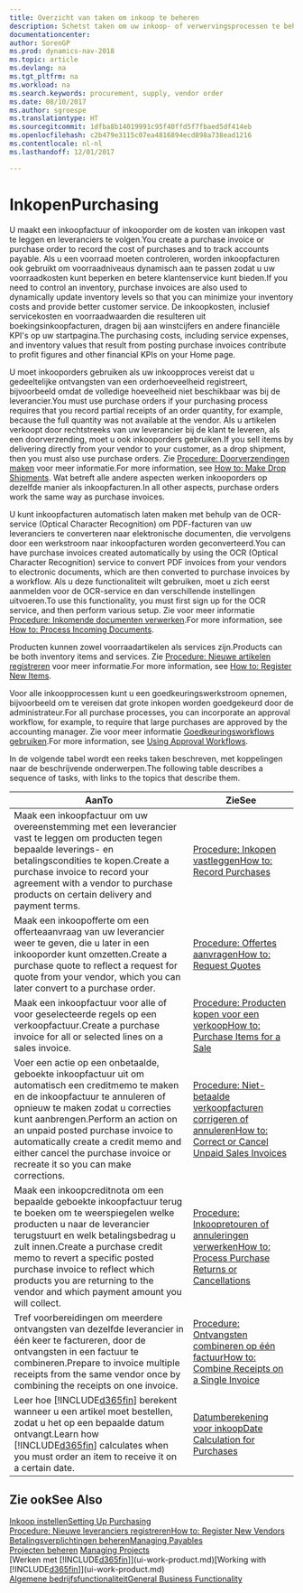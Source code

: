```yaml
---
title: Overzicht van taken om inkoop te beheren
description: Schetst taken om uw inkoop- of verwervingsprocessen te beheren, onder andere hoe inkoopfacturen en inkooporders werken.
documentationcenter: 
author: SorenGP
ms.prod: dynamics-nav-2018
ms.topic: article
ms.devlang: na
ms.tgt_pltfrm: na
ms.workload: na
ms.search.keywords: procurement, supply, vendor order
ms.date: 08/10/2017
ms.author: sgroespe
ms.translationtype: HT
ms.sourcegitcommit: 1dfba8b14019991c95f40ffd5f7fbaed5df414eb
ms.openlocfilehash: c2b479e3115c07ea4816894ecd898a738ead1216
ms.contentlocale: nl-nl
ms.lasthandoff: 12/01/2017

---
```

# <a name="purchasing"></a><span data-ttu-id="cf37d-103">Inkopen</span><span class="sxs-lookup"><span data-stu-id="cf37d-103">Purchasing</span></span>
<span data-ttu-id="cf37d-104">U maakt een inkoopfactuur of inkooporder om de kosten van inkopen vast te leggen en leveranciers te volgen.</span><span class="sxs-lookup"><span data-stu-id="cf37d-104">You create a purchase invoice or purchase order to record the cost of purchases and to track accounts payable.</span></span> <span data-ttu-id="cf37d-105">Als u een voorraad moeten controleren, worden inkoopfacturen ook gebruikt om voorraadniveaus dynamisch aan te passen zodat u uw voorraadkosten kunt beperken en betere klantenservice kunt bieden.</span><span class="sxs-lookup"><span data-stu-id="cf37d-105">If you need to control an inventory, purchase invoices are also used to dynamically update inventory levels so that you can minimize your inventory costs and provide better customer service.</span></span> <span data-ttu-id="cf37d-106">De inkoopkosten, inclusief servicekosten en voorraadwaarden die resulteren uit boekingsinkoopfacturen, dragen bij aan winstcijfers en andere financiële KPI's op uw startpagina.</span><span class="sxs-lookup"><span data-stu-id="cf37d-106">The purchasing costs, including service expenses, and inventory values that result from posting purchase invoices contribute to profit figures and other financial KPIs on your Home page.</span></span>

<span data-ttu-id="cf37d-107">U moet inkooporders gebruiken als uw inkoopproces vereist dat u gedeeltelijke ontvangsten van een orderhoeveelheid registreert, bijvoorbeeld omdat de volledige hoeveelheid niet beschikbaar was bij de leverancier.</span><span class="sxs-lookup"><span data-stu-id="cf37d-107">You must use purchase orders if your purchasing process requires that you record partial receipts of an order quantity, for example, because the full quantity was not available at the vendor.</span></span> <span data-ttu-id="cf37d-108">Als u artikelen verkoopt door rechtstreeks van uw leverancier bij de klant te leveren, als een doorverzending, moet u ook inkooporders gebruiken.</span><span class="sxs-lookup"><span data-stu-id="cf37d-108">If you sell items by delivering directly from your vendor to your customer, as a drop shipment, then you must also use purchase orders.</span></span> <span data-ttu-id="cf37d-109">Zie [Procedure: Doorverzendingen maken](sales-how-drop-shipment.md) voor meer informatie.</span><span class="sxs-lookup"><span data-stu-id="cf37d-109">For more information, see [How to: Make Drop Shipments](sales-how-drop-shipment.md).</span></span> <span data-ttu-id="cf37d-110">Wat betreft alle andere aspecten werken inkooporders op dezelfde manier als inkoopfacturen.</span><span class="sxs-lookup"><span data-stu-id="cf37d-110">In all other aspects, purchase orders work the same way as purchase invoices.</span></span>

<span data-ttu-id="cf37d-111">U kunt inkoopfacturen automatisch laten maken met behulp van de OCR-service (Optical Character Recognition) om PDF-facturen van uw leveranciers te converteren naar elektronische documenten, die vervolgens door een werkstroom naar inkoopfacturen worden geconverteerd.</span><span class="sxs-lookup"><span data-stu-id="cf37d-111">You can have purchase invoices created automatically by using the OCR (Optical Character Recognition) service to convert PDF invoices from your vendors to electronic documents, which are then converted to purchase invoices by a workflow.</span></span> <span data-ttu-id="cf37d-112">Als u deze functionaliteit wilt gebruiken, moet u zich eerst aanmelden voor de OCR-service en dan verschillende instellingen uitvoeren.</span><span class="sxs-lookup"><span data-stu-id="cf37d-112">To use this functionality, you must first sign up for the OCR service, and then perform various setup.</span></span> <span data-ttu-id="cf37d-113">Zie voor meer informatie [Procedure: Inkomende documenten verwerken](across-process-income-documents.md).</span><span class="sxs-lookup"><span data-stu-id="cf37d-113">For more information, see [How to: Process Incoming Documents](across-process-income-documents.md).</span></span>      

<span data-ttu-id="cf37d-114">Producten kunnen zowel voorraadartikelen als services zijn.</span><span class="sxs-lookup"><span data-stu-id="cf37d-114">Products can be both inventory items and services.</span></span> <span data-ttu-id="cf37d-115">Zie [Procedure: Nieuwe artikelen registreren](inventory-how-register-new-items.md) voor meer informatie.</span><span class="sxs-lookup"><span data-stu-id="cf37d-115">For more information, see [How to: Register New Items](inventory-how-register-new-items.md).</span></span>

<span data-ttu-id="cf37d-116">Voor alle inkoopprocessen kunt u een goedkeuringswerkstroom opnemen, bijvoorbeeld om te vereisen dat grote inkopen worden goedgekeurd door de administrateur.</span><span class="sxs-lookup"><span data-stu-id="cf37d-116">For all purchase processes, you can incorporate an approval workflow, for example, to require that large purchases are approved by the accounting manager.</span></span> <span data-ttu-id="cf37d-117">Zie voor meer informatie [Goedkeuringsworkflows gebruiken](across-how-use-approval-workflows.md).</span><span class="sxs-lookup"><span data-stu-id="cf37d-117">For more information, see [Using Approval Workflows](across-how-use-approval-workflows.md).</span></span>

<span data-ttu-id="cf37d-118">In de volgende tabel wordt een reeks taken beschreven, met koppelingen naar de beschrijvende onderwerpen.</span><span class="sxs-lookup"><span data-stu-id="cf37d-118">The following table describes a sequence of tasks, with links to the topics that describe them.</span></span>

| <span data-ttu-id="cf37d-119">Aan</span><span class="sxs-lookup"><span data-stu-id="cf37d-119">To</span></span> | <span data-ttu-id="cf37d-120">Zie</span><span class="sxs-lookup"><span data-stu-id="cf37d-120">See</span></span> |
| --- | --- |
| <span data-ttu-id="cf37d-121">Maak een inkoopfactuur om uw overeenstemming met een leverancier vast te leggen om producten tegen bepaalde leverings- en betalingscondities te kopen.</span><span class="sxs-lookup"><span data-stu-id="cf37d-121">Create a purchase invoice to record your agreement with a vendor to purchase products on certain delivery and payment terms.</span></span> |[<span data-ttu-id="cf37d-122">Procedure: Inkopen vastleggen</span><span class="sxs-lookup"><span data-stu-id="cf37d-122">How to: Record Purchases</span></span>](purchasing-how-record-purchases.md) |
|<span data-ttu-id="cf37d-123">Maak een inkoopofferte om een offerteaanvraag van uw leverancier weer te geven, die u later in een inkooporder kunt omzetten.</span><span class="sxs-lookup"><span data-stu-id="cf37d-123">Create a purchase quote to reflect a request for quote from your vendor, which you can later convert to a purchase order.</span></span>|[<span data-ttu-id="cf37d-124">Procedure: Offertes aanvragen</span><span class="sxs-lookup"><span data-stu-id="cf37d-124">How to: Request Quotes</span></span>](purchasing-how-request-quotes.md)|
| <span data-ttu-id="cf37d-125">Maak een inkoopfactuur voor alle of voor geselecteerde regels op een verkoopfactuur.</span><span class="sxs-lookup"><span data-stu-id="cf37d-125">Create a purchase invoice for all or selected lines on a sales invoice.</span></span> |[<span data-ttu-id="cf37d-126">Procedure: Producten kopen voor een verkoop</span><span class="sxs-lookup"><span data-stu-id="cf37d-126">How to: Purchase Items for a Sale</span></span>](purchasing-how-purchase-products-sale.md) |
| <span data-ttu-id="cf37d-127">Voer een actie op een onbetaalde, geboekte inkoopfactuur uit om automatisch een creditmemo te maken en de inkoopfactuur te annuleren of opnieuw te maken zodat u correcties kunt aanbrengen.</span><span class="sxs-lookup"><span data-stu-id="cf37d-127">Perform an action on an unpaid posted purchase invoice to automatically create a credit memo and either cancel the purchase invoice or recreate it so you can make corrections.</span></span> |[<span data-ttu-id="cf37d-128">Procedure: Niet-betaalde verkoopfacturen corrigeren of annuleren</span><span class="sxs-lookup"><span data-stu-id="cf37d-128">How to: Correct or Cancel Unpaid Sales Invoices</span></span>](purchasing-how-correct-cancel-unpaid-purchase-invoices.md) |
| <span data-ttu-id="cf37d-129">Maak een inkoopcreditnota om een bepaalde geboekte inkoopfactuur terug te boeken om te weerspiegelen welke producten u naar de leverancier terugstuurt en welk betalingsbedrag u zult innen.</span><span class="sxs-lookup"><span data-stu-id="cf37d-129">Create a purchase credit memo to revert a specific posted purchase invoice to reflect which products you are returning to the vendor and which payment amount you will collect.</span></span> |[<span data-ttu-id="cf37d-130">Procedure: Inkoopretouren of annuleringen verwerken</span><span class="sxs-lookup"><span data-stu-id="cf37d-130">How to: Process Purchase Returns or Cancellations</span></span>](purchasing-how-register-new-vendors.md) |
|<span data-ttu-id="cf37d-131">Tref voorbereidingen om meerdere ontvangsten van dezelfde leverancier in één keer te factureren, door de ontvangsten in een factuur te combineren.</span><span class="sxs-lookup"><span data-stu-id="cf37d-131">Prepare to invoice multiple receipts from the same vendor once by combining the receipts on one invoice.</span></span>|[<span data-ttu-id="cf37d-132">Procedure: Ontvangsten combineren op één factuur</span><span class="sxs-lookup"><span data-stu-id="cf37d-132">How to: Combine Receipts on a Single Invoice</span></span>](purchasing-how-to-combine-receipts.md)|
| <span data-ttu-id="cf37d-133">Leer hoe [!INCLUDE[d365fin](includes/d365fin_md.md)] berekent wanneer u een artikel moet bestellen, zodat u het op een bepaalde datum ontvangt.</span><span class="sxs-lookup"><span data-stu-id="cf37d-133">Learn how [!INCLUDE[d365fin](includes/d365fin_md.md)] calculates when you must order an item to receive it on a certain date.</span></span>|[<span data-ttu-id="cf37d-134">Datumberekening voor inkoop</span><span class="sxs-lookup"><span data-stu-id="cf37d-134">Date Calculation for Purchases</span></span>](purchasing-date-calculation-for-purchases.md)|

## <a name="see-also"></a><span data-ttu-id="cf37d-135">Zie ook</span><span class="sxs-lookup"><span data-stu-id="cf37d-135">See Also</span></span>
[<span data-ttu-id="cf37d-136">Inkoop instellen</span><span class="sxs-lookup"><span data-stu-id="cf37d-136">Setting Up Purchasing</span></span>](purchasing-setup-purchasing.md)  
[<span data-ttu-id="cf37d-137">Procedure: Nieuwe leveranciers registreren</span><span class="sxs-lookup"><span data-stu-id="cf37d-137">How to: Register New Vendors</span></span>](purchasing-how-register-new-vendors.md)  
[<span data-ttu-id="cf37d-138">Betalingsverplichtingen beheren</span><span class="sxs-lookup"><span data-stu-id="cf37d-138">Managing Payables</span></span>](payables-manage-payables.md)  
<span data-ttu-id="cf37d-139">[Projecten beheren](projects-manage-projects.md)  </span><span class="sxs-lookup"><span data-stu-id="cf37d-139">[Managing Projects](projects-manage-projects.md)  </span></span>  
<span data-ttu-id="cf37d-140">[Werken met [!INCLUDE[d365fin](includes/d365fin_md.md)]](ui-work-product.md)</span><span class="sxs-lookup"><span data-stu-id="cf37d-140">[Working with [!INCLUDE[d365fin](includes/d365fin_md.md)]](ui-work-product.md)</span></span>  
[<span data-ttu-id="cf37d-141">Algemene bedrijfsfunctionaliteit</span><span class="sxs-lookup"><span data-stu-id="cf37d-141">General Business Functionality</span></span>](ui-across-business-areas.md)

## 

